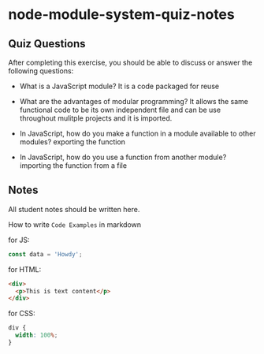 # node-module-system-quiz-notes

## Quiz Questions

After completing this exercise, you should be able to discuss or answer the following questions:

- What is a JavaScript module?
  It is a code packaged for reuse

- What are the advantages of modular programming?
  It allows the same functional code to be its own independent file and can be use throughout mulitple projects and it is imported.

- In JavaScript, how do you make a function in a module available to other modules?
  exporting the function

- In JavaScript, how do you use a function from another module?
  importing the function from a file

## Notes

All student notes should be written here.

How to write `Code Examples` in markdown

for JS:

```javascript
const data = 'Howdy';
```

for HTML:

```html
<div>
  <p>This is text content</p>
</div>
```

for CSS:

```css
div {
  width: 100%;
}
```
